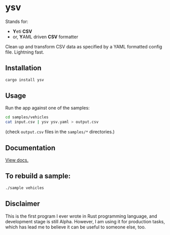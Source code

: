 # ysv

Stands for:

* **Y**eti **CSV**
* or, **Y**AML driven **CSV** formatter

Clean up and transform CSV data as specified by a YAML formatted config file. Lightning fast.

## Installation

```bash
cargo install ysv
```

## Usage

Run the app against one of the samples:

```bash
cd samples/vehicles
cat input.csv | ysv ysv.yaml > output.csv
```

(check `output.csv` files in the `samples/*` directories.)

## Documentation

[View docs.](https://altaisoft.gitbook.io/ysv/)

## To rebuild a sample:

```bash
./sample vehicles
``` 

## Disclaimer

This is the first program I ever wrote in Rust programming language, and development stage is still Alpha. However, I am using it for production tasks, which has lead me to believe it can be useful to someone else, too. 
